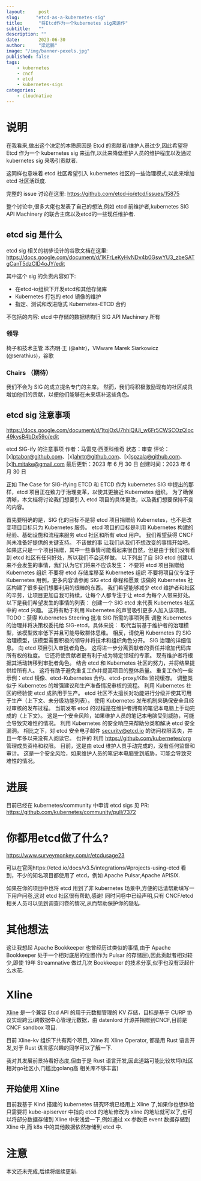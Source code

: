 ```yaml
---
layout:     post 
slug:      "etcd-as-a-kubernetes-sig"
title:      "将Etcd作为一个kubernetes sig来运作"
subtitle:   ""
description: ""
date:       2023-06-30
author:     "梁远鹏"
image: "/img/banner-pexels.jpg"
published: false
tags:
    - kubernetes 
    - cncf
    - etcd
    - kubernetes-sigs
categories: 
    - cloudnative
---
```


# 说明


在我看来,做出这个决定的本质原因是 Etcd 的贡献者/维护人员过少,因此希望将 Etcd 作为一个 kubernetes sig 来运作,以此来降低维护人员的维护程度以及通过 kubernetes sig 来吸引贡献者.

这同样也意味着 etcd 社区希望引入 kubernetes 社区的一些治理模式,以此来增加 etcd 社区活跃度.


完整的 issue 讨论在这里: https://github.com/etcd-io/etcd/issues/15875

整个讨论中,很多大佬也发表了自己的想法,例如 etcd 前维护者,kubernetes SIG API Machinery 的联合主席以及etcd的一些现任维护者.

## etcd sig 是什么

etcd sig 相关的初步设计的谷歌文档在这里: https://docs.google.com/document/d/1KFrLeKyHvNDv4b0GswYU3_zbeSATgCanT5dzCID4oJY/edit

其中这个 sig 的负责内容如下:

- 在etcd-io组织下开发etcd和其他存储库
- Kubernetes 打包的 etcd 镜像的维护
- 指定、测试和改进隐式 Kubernetes-ETCD 合约

不包括的内容: etcd 中存储的数据结构归 SIG API Machinery 所有


### 领导
椅子和技术主管
本杰明·王 (@ahtr)，VMware
Marek Siarkowicz (@serathius)，谷歌
### Chairs （期待）
我们不会为 SIG 的成立提名专门的主席。 然而，我们将积极激励现有的社区成员增加他们的贡献，以便他们能够在未来填补这些角色。

## etcd sig 注意事项

https://docs.google.com/document/d/1tqjOxU7hhiQiUi_w6Fr5CWSCOzQIoc49kysB4bDx59o/edit

etcd SIG-ify 的注意事项
作者：马雷克·西亚科维奇
状态：审查
评论：[x]ptabor@github.com、[x]ahrtr@github.com、[x]spzala@github.com、[x]h.mitake@gmail.com
最后更新：2023 年 6 月 30 日
创建时间：2023 年 6 月 30 日


正如 The Case for SIG-ifying ETCD 和 ETCD 作为 kubernetes SIG 中提出的那样，etcd 项目正在致力于治理变革，以使其更接近 Kubernetes 组织。 为了确保清晰，本文档将讨论我们想要引入 etcd 项目的具体更改，以及我们想要保持不变的内容。

首先要明确的是，SIG 化的目标不是将 etcd 项目捐赠给 Kubernetes，也不是改变项目目标只为 Kubernetes 服务。 etcd 项目的目标是利用 Kubernetes 构建的经验、基础设施和流程来服务 etcd 社区和所有 etcd 用户。 我们希望获得 CNCF 尚未准备好提供的关键支持。
不该做的事
让我们从我们不想改变的事情开始吧。 如果这只是一个项目捐赠，其中一些事情可能看起来很自然，但是由于我们没有看到 etcd 社区有任何好处，所以我们不会这样做。 以下列出了自 SIG etcd 创建以来不会发生的事情，我们认为它们将来不应该发生：
不要将 etcd 项目捐赠给 Kubernetes 组织
不要将 etcd 存储库移至 Kubernetes 组织
不要将项目仅专注于 Kubernetes 用例，更多内容请参阅 SIG etcd 章程和愿景
该做的
Kubernetes 社区构建了很多我们想要利用的很棒的东西。 我们希望能够减少 etcd 维护者和社区的辛劳，让项目更加自我可持续，让每个人都专注于让 etcd 为每个人带来好处。 以下是我们希望发生的事情的列表：
创建一个 SIG etcd 来代表 Kubernetes 社区中的 etcd 兴趣。 这将有助于利用 Kubernetes 的声誉吸引更多人加入该项目。
TODO：获得 Kubernetes Steering 批准 SIG 所需的事项列表
调整 Kubernetes 的治理并将决策权委托给 SIG-etcd，具体来说：
取代当前基于维护者的治理模型，该模型效率低下并且可能导致群体思维。 相反，请使用 Kubernetes 的 SIG 治理模型，该模型需要积极的领导并将技术和组织角色分开。 SIG 治理的详细信息。
向 etcd 项目引入审批者角色。 这将进一步分离贡献者的责任并增加代码库所有权的粒度。 它还将使贡献者更有利于成为特定领域的专家。 现有维护者将根据其活动转移到审批者角色。
结合 etcd 和 Kubernetes 社区的努力，并将结果提供给所有人。 这将有助于避免重复工作并提高项目的整体质量。 重复工作的一些示例：etcd 镜像、etcd-Kubernetes 合约、etcd-proxy/K8s 监视缓存。
调整类似于 Kubernetes 的增强建议和生产准备情况审核的流程。 利用 Kubernetes 社区的经验使 etcd 成熟用于生产。 etcd 社区不太擅长对功能进行分级并使其可用于生产（上下文、未分级功能列表）。
使用 Kubernetes 发布机制来确保安全且经过审核的发布过程。 当前发布 etcd 的过程是在维护者拥有的笔记本电脑上手动完成的（上下文）。 这是一个安全风险，如果维护人员的笔记本电脑受到威胁，可能会导致灾难性的情况。
利用 Kubernetes 的安全响应来帮助分类和解决 etcd 安全漏洞。 相比之下，对 etcd 安全电子邮件 security@etcd.io 的访问权限丢失，并且一年多以来没有人阅读它。
也许的
利用 https://github.com/kubernetes/org 管理成员资格和权限。 目前，这是由 etcd 维护人员手动完成的，没有任何监督和审计。 这是一个安全风险，如果维护人员的笔记本电脑受到威胁，可能会导致灾难性的情况。

# 进展

目前已经在 kubernetes/community 中申请 etcd sigs 见 PR: https://github.com/kubernetes/community/pull/7372


# 你都用etcd做了什么?

https://www.surveymonkey.com/r/etcdusage23

可以在官网https://etcd.io/docs/v3.5/integrations/#projects-using-etcd 看到，不少的知名项目都使用了 etcd，例如 Apache Pulsar,Apache APISIX.

如果在你的项目中也将 etcd 用到了非 kubernetes 场景中,方便的话请帮助填写一下用户问卷,这对 etcd 社区很有帮助,感谢! 同时问卷中已经声明,只有 CNCF/etcd 相关人员可以见到调查问卷的情况,从而帮助保护你的隐私.


# 其他想法

这让我想起 Apache Bookkeeper 也曾经历过类似的事情,由于 Apache Bookkeeper 处于一个相对底层的位置(作为 Pulsar 的存储层),因此贡献者相对较少,即使 19年 Streamnative 做过几次 Bookkeeper 的技术分享,似乎也没有泛起什么水花.

# Xline

[Xline](https://github.com/xline-kv/Xline) 是一个兼容 Etcd API 的用于元数据管理的 KV 存储，目标是基于 CURP 协议实现跨云/跨数据中心管理元数据，由 datenlord 开源并捐赠到CNCF,目前是 CNCF sandbox 项目.

目前 Xline-kv 组织下共有两个项目, Xline 和 Xline Operator, 都是用 Rust 语言开发,对于 Rust 语言感兴趣的同学可以了解一下.

我对其发展前景持看好态度,但由于是 Rust 语言开发,因此道路可能比较坎坷(社区相对go社区小,门槛比golang高 相关库不够丰富)

## 开始使用 Xline

目前我基于 Kind 搭建的 kubernetes 研究环境已经用上 Xline 了,如果你也想体验只需要将 kube-apiserver 中指向 etcd 的地址修改为 xline 的地址就可以了,也可以将部分数据存储到 Xline 中来浅尝一下,例如通过 xx 参数把 event 数据存储到 Xline 中,而 k8s 中的其他数据依然存储到 etcd 中.

# 注意

本文还未完成,后续将继续更新.